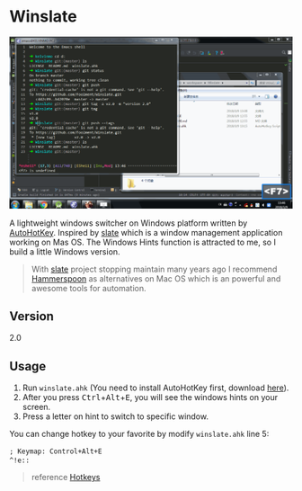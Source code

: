 # Winslate
![v2.0-screen-capture](https://raw.githubusercontent.com/Foolment/Winslate/master/v2.0-screen-capture.gif)

A lightweight windows switcher on Windows platform written by [AutoHotKey](https://autohotkey.com/).
Inspired by [slate](https://github.com/jigish/slate) which is a window management application working on Mas OS. The Windows Hints function is attracted to me, so I build a little Windows version.
> With [slate](https://github.com/jigish/slate) project stopping maintain many years ago I recommend [Hammerspoon](http://www.hammerspoon.org/) as alternatives on Mac OS which is an powerful and  awesome tools for automation.

## Version
2.0

## Usage
1. Run `winslate.ahk` (You need to install AutoHotKey first, download [here](https://autohotkey.com/download/)).
2. After you press <kbd>Ctrl</kbd>+<kbd>Alt</kbd>+<kbd>E</kbd>, you will see the windows hints on your screen.
3. Press a letter on hint to switch to specific window.

You can change hotkey to your favorite by modify `winslate.ahk` line 5:
```
; Keymap: Control+Alt+E
^!e::
```
> reference [Hotkeys](https://autohotkey.com/docs/Hotkeys.htm)

